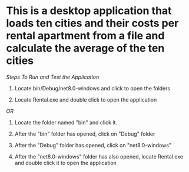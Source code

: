 # This is a desktop application that loads ten cities and their costs per rental apartment from a file and calculate the average of the ten cities



*Steps To Run and Test the Application*

1. Locate bin/Debug/net8.0-windows and click to open the folders

2. Locate Rental.exe and double click to open the application 

*OR*

1. Locate the folder named "bin" and click it.

2. After the "bin" folder has opened, click on "Debug" folder

3. After the "Debug" folder has opened, click on "net8.0-windows"

4. After the "net8.0-windows" folder has also opened, locate Rental.exe and double click it to open the application
